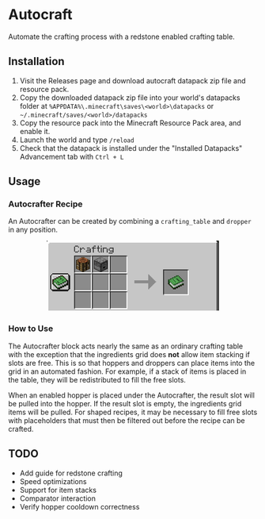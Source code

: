 # Autocraft

Automate the crafting process with a redstone enabled crafting table.

## Installation

1. Visit the Releases page and download autocraft datapack zip file and resource pack.
2. Copy the downloaded datapack zip file into your world's datapacks folder at `%APPDATA%\.minecraft\saves\<world>\datapacks` or `~/.minecraft/saves/<world>/datapacks`
3. Copy the resource pack into the Minecraft Resource Pack area, and enable it.
4. Launch the world and type `/reload`
5. Check that the datapack is installed under the "Installed Datapacks" Advancement tab with `Ctrl + L`

## Usage

### Autocrafter Recipe

An Autocrafter can be created by combining a `crafting_table` and `dropper` in any position.

<p align="center">
    <img src="docs/recipe.png" />
</p>

### How to Use

The Autocrafter block acts nearly the same as an ordinary crafting table with the exception that the ingredients grid does **not** allow item stacking if slots are free. This is so that hoppers and droppers can place items into the grid in an automated fashion. For example, if a stack of items is placed in the table, they will be redistributed to fill the free slots.

When an enabled hopper is placed under the Autocrafter, the result slot will be pulled into the hopper. If the result slot is empty, the ingredients grid items will be pulled. For shaped recipes, it may be necessary to fill free slots with placeholders that must then be filtered out before the recipe can be crafted.

## TODO

- Add guide for redstone crafting
- Speed optimizations
- Support for item stacks
- Comparator interaction
- Verify hopper cooldown correctness
